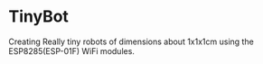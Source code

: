 # TinyBot
Creating Really tiny robots of dimensions about 1x1x1cm using the ESP8285(ESP-01F) WiFi modules.
